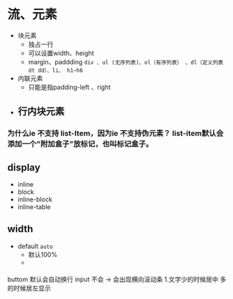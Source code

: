 # 流、元素
- 块元素 
    - 独占一行
    - 可以设置width、height
    - margin、paddding
`div 、ul (无序列表)、ol（有序列表） 、dl（定义列表 dt dd）、li、 h1~h6 `
- 内联元素
    - 只能是指padding-left 、right
- 行内块元素
    - 
### 为什么ie 不支持 list-Item，因为ie 不支持伪元素？ list-item默认会添加一个"附加盒子"放标记，也叫标记盒子。
###
## display
- inline
- block
- inline-block
- inline-table

## width 
- default `auto`
    - 默认100%
    - 
####
buttom 默认会自动换行 
input 不会 -> 会出现横向滚动条
1.文字少的时候居中 多的时候居左显示
